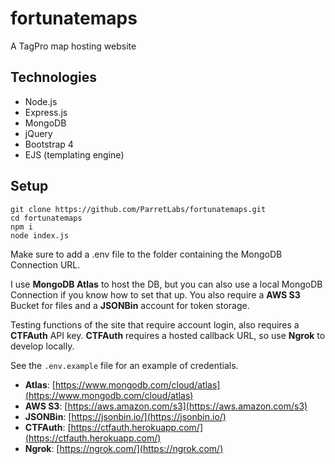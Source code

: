 # fortunatemaps

A TagPro map hosting website

## Technologies
- Node.js
- Express.js
- MongoDB
- jQuery
- Bootstrap 4
- EJS (templating engine)

## Setup
```
git clone https://github.com/ParretLabs/fortunatemaps.git
cd fortunatemaps
npm i
node index.js
```

Make sure to add a .env file to the folder containing the MongoDB Connection URL.

I use **MongoDB Atlas** to host the DB, but you can also use a local MongoDB Connection if you know how to set that up. You also require a **AWS S3** Bucket for files and a **JSONBin** account for token storage.

Testing functions of the site that require account login, also requires a **CTFAuth** API key. **CTFAuth** requires a hosted callback URL, so use **Ngrok** to develop locally.

See the `.env.example` file for an example of credentials.

- **Atlas**: [https://www.mongodb.com/cloud/atlas](https://www.mongodb.com/cloud/atlas)
- **AWS S3**: [https://aws.amazon.com/s3](https://aws.amazon.com/s3)
- **JSONBin**: [https://jsonbin.io/](https://jsonbin.io/)
- **CTFAuth**: [https://ctfauth.herokuapp.com/](https://ctfauth.herokuapp.com/)
- **Ngrok**: [https://ngrok.com/](https://ngrok.com/)